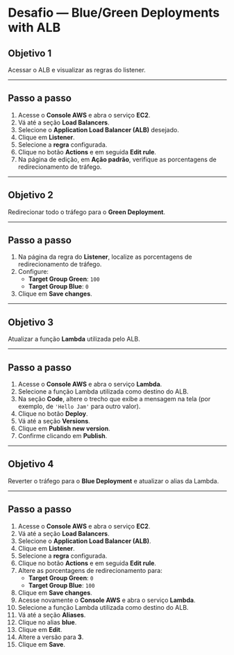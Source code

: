 # Desafio — Blue/Green Deployments with ALB

## Objetivo 1

Acessar o ALB e visualizar as regras do listener.

---

## Passo a passo

1. Acesse o **Console AWS** e abra o serviço **EC2**.
2. Vá até a seção **Load Balancers**.
3. Selecione o **Application Load Balancer (ALB)** desejado.
4. Clique em **Listener**.
5. Selecione a **regra** configurada.
6. Clique no botão **Actions** e em seguida **Edit rule**.
7. Na página de edição, em **Ação padrão**, verifique as porcentagens de redirecionamento de tráfego.

---

## Objetivo 2

Redirecionar todo o tráfego para o **Green Deployment**.

---

## Passo a passo

1. Na página da regra do **Listener**, localize as porcentagens de redirecionamento de tráfego.
2. Configure:
   * **Target Group Green**: `100`
   * **Target Group Blue**: `0`
3. Clique em **Save changes**.

---

## Objetivo 3

Atualizar a função **Lambda** utilizada pelo ALB.

---

## Passo a passo

1. Acesse o **Console AWS** e abra o serviço **Lambda**.
2. Selecione a função Lambda utilizada como destino do ALB.
3. Na seção **Code**, altere o trecho que exibe a mensagem na tela (por exemplo, de `'Hello Jam'` para outro valor).
4. Clique no botão **Deploy**.
5. Vá até a seção **Versions**.
6. Clique em **Publish new version**.
7. Confirme clicando em **Publish**.

---

## Objetivo 4

Reverter o tráfego para o **Blue Deployment** e atualizar o alias da Lambda.

---

## Passo a passo

1. Acesse o **Console AWS** e abra o serviço **EC2**.
2. Vá até a seção **Load Balancers**.
3. Selecione o **Application Load Balancer (ALB)**.
4. Clique em **Listener**.
5. Selecione a **regra** configurada.
6. Clique no botão **Actions** e em seguida **Edit rule**.
7. Altere as porcentagens de redirecionamento para:
   * **Target Group Green**: `0`
   * **Target Group Blue**: `100`
8. Clique em **Save changes**.
9. Acesse novamente o **Console AWS** e abra o serviço **Lambda**.
10. Selecione a função Lambda utilizada como destino do ALB.
11. Vá até a seção **Aliases**.
12. Clique no alias **blue**.
13. Clique em **Edit**.
14. Altere a versão para **3**.
15. Clique em **Save**.
